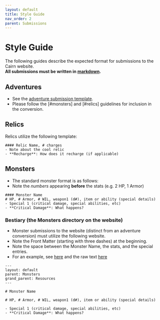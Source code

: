```yaml
---
layout: default
title: Style Guide
nav_order: 2
parent: Submissions
---
```


# Style Guide

The following guides describe the expected format for submissions to the Cairn website.   
**All submissions must be written in [markdown](/submissions/submission-guide/#markdown).**

## Adventures
- See the [adventure submission template](/submissions/adventure-conversions/#submission-template). 
- Please follow the [#monsters] and [#relics] guidelines for inclusion in the conversion. 

## Relics
Relics utilize the following template:
```
#### Relic Name, # charges
- Note about the cool relic 
- **Recharge**: How does it recharge (if applicable)
```

## Monsters
- The standard monster format is as follows:
- Note the _numbers_ appearing **before** the stats (e.g. 2 HP, 1 Armor)

```
#### Monster Name
# HP, # Armor, # WIL, weapon1 (d#), item or ability (special details)
- Special 1 (critical damage, special abilities, etc)
- **Critical Damage**: What happens?
```

### Bestiary (the Monsters directory on the website)
- Monster submissions to the website (distinct from an adventure conversion) must utilize the following website.
- Note the Front Matter (starting with three dashes) at the beginning. 
- Note the space between the Monster Name, the stats, and the special entries.
- For an example, see [here](/resources/monsters/acolyte) and the raw text [here](https://github.com/yochaigal/cairn/blob/main/resources/monsters/acolyte.md)


```
---
layout: default
parent: Monsters
grand_parent: Resources
---

# Monster Name

# HP, # Armor, # WIL, weapon1 (d#), item or ability (special details)

- Special 1 (critical damage, special abilities, etc)
- **Critical Damage**: What happens?
```

